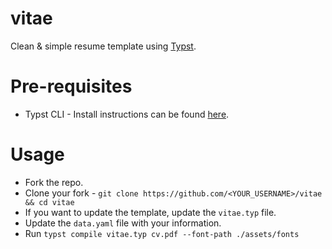 # vitae

Clean & simple resume template using [Typst](https://github.com/typst/typst).

# Pre-requisites

- Typst CLI - Install instructions can be found [here](https://github.com/typst/typst#installation).

# Usage

- Fork the repo.
- Clone your fork - `git clone https://github.com/<YOUR_USERNAME>/vitae && cd vitae`
- If you want to update the template, update the `vitae.typ` file.
- Update the `data.yaml` file with your information.
- Run `typst compile vitae.typ cv.pdf --font-path ./assets/fonts`

